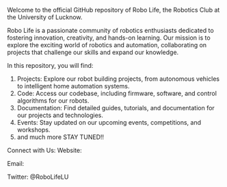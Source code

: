Welcome to the official GitHub repository of Robo Life, the Robotics Club at the University of Lucknow.



Robo Life is a passionate community of robotics enthusiasts dedicated to fostering innovation, creativity, and hands-on learning.
Our mission is to explore the exciting world of robotics and automation, collaborating on projects that challenge our skills and expand our knowledge.

In this repository, you will find:
1. Projects: Explore our robot building projects, from autonomous vehicles to intelligent home automation systems.
2. Code: Access our codebase, including firmware, software, and control algorithms for our robots.
3. Documentation: Find detailed guides, tutorials, and documentation for our projects and technologies.
4. Events: Stay updated on our upcoming events, competitions, and workshops.
5. and much more
STAY TUNED!!

Connect with Us:
Website: 

Email: 

Twitter: @RoboLifeLU
